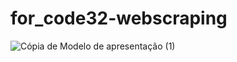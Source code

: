 # for_code32-webscraping
![Cópia de Modelo de apresentação (1)](https://github.com/SousaLJ/for_code32-webscraping/assets/145719118/4718fc5b-efdc-4571-b962-019de181f4a7)
